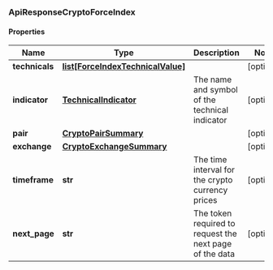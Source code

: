 ### ApiResponseCryptoForceIndex

#### Properties
Name | Type | Description | Notes
------------ | ------------- | ------------- | -------------
**technicals** | [**list[ForceIndexTechnicalValue]**](ForceIndexTechnicalValue.md) |  | [optional] 
**indicator** | [**TechnicalIndicator**](TechnicalIndicator.md) | The name and symbol of the technical indicator | [optional] 
**pair** | [**CryptoPairSummary**](CryptoPairSummary.md) |  | [optional] 
**exchange** | [**CryptoExchangeSummary**](CryptoExchangeSummary.md) |  | [optional] 
**timeframe** | **str** | The time interval for the crypto currency prices | [optional] 
**next_page** | **str** | The token required to request the next page of the data | [optional] 



